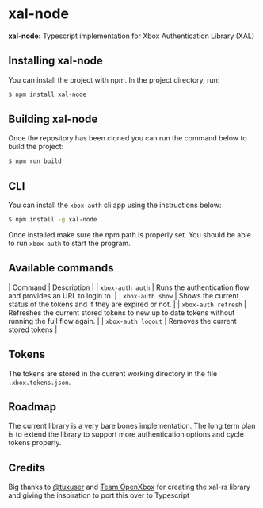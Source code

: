 # xal-node

**xal-node:** Typescript implementation for Xbox Authentication Library (XAL)

## Installing xal-node

You can install the project with npm. In the project directory, run:

```sh
$ npm install xal-node
```

## Building xal-node

Once the repository has been cloned you can run the command below to build the project:

```sh
$ npm run build
```

## CLI

You can install the `xbox-auth` cli app using the instructions below:

```sh
$ npm install -g xal-node
```

Once installed make sure the npm path is properly set. You should be able to run `xbox-auth` to start the program.

## Available commands

| Command | Description |
| `xbox-auth auth` | Runs the authentication flow and provides an URL to login to. |
| `xbox-auth show` | Shows the current status of the tokens and if they are expired or not. |
| `xbox-auth refresh` | Refreshes the current stored tokens to new up to date tokens without running the full flow again. |
| `xbox-auth logout` | Removes the current stored tokens | 

## Tokens

The tokens are stored in the current working directory in the file `.xbox.tokens.json`.

## Roadmap

The current library is a very bare bones implementation. The long term plan is to extend the library to support more authentication options and cycle tokens properly.

## Credits

Big thanks to [@tuxuser](https://github.com/tuxuser) and [Team OpenXbox](https://github.com/OpenXbox) for creating the xal-rs library and giving the inspiration to port this over to Typescript